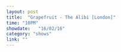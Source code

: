 ```yaml
---
layout: post
title:  "Grapefruit - The Alibi [London]"
time: "10PM"
showdate:   "16/02/16"
category: "shows"
link: ""
---
```

